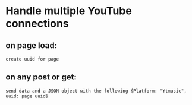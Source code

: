 # Handle multiple YouTube connections

## on page load:
    create uuid for page

## on any post or get:
    send data and a JSON object with the following {Platform: "Ytmusic", uuid: page uuid} 
